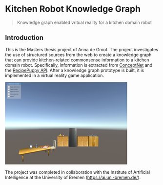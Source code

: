 # Kitchen Robot Knowledge Graph
> Knowledge graph enabled vritual reality for a kitchen domain robot


## Introduction
This is the Masters thesis project of Anna de Groot. The project investigates the use of structured sources from the web to create a knowledge graph that can provide kitchen-related commonsense information to a kitchen domain robot. Specifically, information is extracted from [ConceptNet](http://conceptnet.io/) and the [RecipePuppy API](http://www.recipepuppy.com/about/api/). After a knowledge graph prototype is built, it is implemented in a virtual reality game application. 

<img src="./MR-App/game_scene.PNG" width="400" height="270">

The project was completed in collaboration with the Institute of Artificial Intelligence at the University of Bremen (<https://ai.uni-bremen.de/>). 